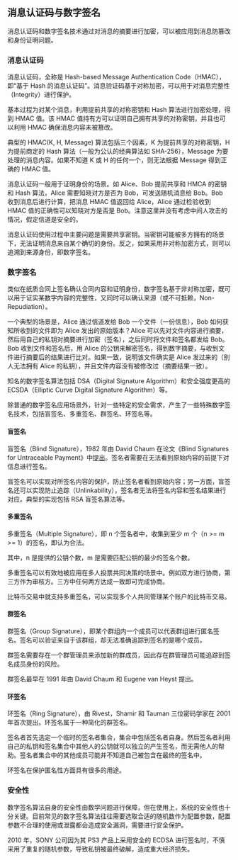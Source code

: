 ## 消息认证码与数字签名

消息认证码和数字签名技术通过对消息的摘要进行加密，可以被应用到消息防篡改和身份证明问题。

### 消息认证码
消息认证码，全称是 Hash-based Message Authentication Code（HMAC），即“基于 Hash 的消息认证码”。消息验证码基于对称加密，可以用于对消息完整性（Integrity）进行保护。

基本过程为对某个消息，利用提前共享的对称密钥和 Hash 算法进行加密处理，得到 HMAC 值。该 HMAC 值持有方可以证明自己拥有共享的对称密钥，并且也可以利用 HMAC 确保消息内容未被篡改。

典型的 HMAC(K, H, Message) 算法包括三个因素，K 为提前共享的对称密钥，H 为提前商定的 Hash 算法（一般为公认的经典算法如 SHA-256），Message 为要处理的消息内容。如果不知道 K 或 H 的任何一个，则无法根据 Message 得到正确的 HMAC 值。

消息认证码一般用于证明身份的场景。如 Alice、Bob 提前共享和 HMCA 的密钥和 Hash 算法，Alice 需要知晓对方是否为 Bob，可发送随机消息给 Bob。Bob 收到消息后进行计算，把消息 HMAC 值返回给 Alice，Alice 通过检验收到 HMAC 值的正确性可以知晓对方是否是 Bob。注意这里并没有考虑中间人攻击的情况，假定信道是安全的。

消息认证码使用过程中主要问题是需要共享密钥。当密钥可能被多方拥有的场景下，无法证明消息来自某个确切的身份。反之，如果采用非对称加密方式，则可以追溯到来源身份，即数字签名。

### 数字签名
类似在纸质合同上签名确认合同内容和证明身份，数字签名基于非对称加密，既可以用于证实某数字内容的完整性，又同时可以确认来源（或不可抵赖，Non-Repudiation）。

一个典型的场景是，Alice 通过信道发给 Bob 一个文件（一份信息），Bob 如何获知所收到的文件即为 Alice 发出的原始版本？Alice 可以先对文件内容进行摘要，然后用自己的私钥对摘要进行加密（签名），之后同时将文件和签名都发给 Bob。Bob 收到文件和签名后，用 Alice 的公钥来解密签名，得到数字摘要，与收到文件进行摘要后的结果进行比对。如果一致，说明该文件确实是 Alice 发过来的（别人无法拥有 Alice 的私钥），并且文件内容没有被修改过（摘要结果一致）。

知名的数字签名算法包括 DSA（Digital Signature Algorithm）和安全强度更高的 ECSDA（Elliptic Curve Digital Signature Algorithm）等。

除普通的数字签名应用场景外，针对一些特定的安全需求，产生了一些特殊数字签名技术，包括盲签名、多重签名、群签名、环签名等。

#### 盲签名

盲签名（Blind Signature），1982 年由 David Chaum 在论文《Blind Signatures for Untraceable Payment》中[提出](http://www.hit.bme.hu/~buttyan/courses/BMEVIHIM219/2009/Chaum.BlindSigForPayment.1982.PDF)。签名者需要在无法看到原始内容的前提下对信息进行签名。

盲签名可以实现对所签名内容的保护，防止签名者看到原始内容；另一方面，盲签名还可以实现防止追踪（Unlinkability），签名者无法将签名内容和签名结果进行对应。典型的实现包括 RSA 盲签名算法等。

#### 多重签名
多重签名（Multiple Signature），即 n 个签名者中，收集到至少 m 个（n >= m >= 1）的签名，即认为合法。

其中，n 是提供的公钥个数，m 是需要匹配公钥的最少的签名个数。

多重签名可以有效地被应用在多人投票共同决策的场景中。例如双方进行协商，第三方作为审核方。三方中任何两方达成一致即可完成协商。

比特币交易中就支持多重签名，可以实现多个人共同管理某个账户的比特币交易。

#### 群签名

群签名（Group Signature），即某个群组内一个成员可以代表群组进行匿名签名。签名可以验证来自于该群组，却无法准确追踪到签名的是哪个成员。

群签名需要存在一个群管理员来添加新的群成员，因此存在群管理员可能追踪到签名成员身份的风险。

群签名最早在 1991 年由 David Chaum 和 Eugene van Heyst 提出。

#### 环签名

环签名（Ring Signature），由 Rivest，Shamir 和 Tauman 三位密码学家在 2001 年首次提出。环签名属于一种简化的群签名。

签名者首先选定一个临时的签名者集合，集合中包括签名者自身。然后签名者利用自己的私钥和签名集合中其他人的公钥就可以独立的产生签名，而无需他人的帮助。签名者集合中的其他成员可能并不知道自己被包含在最终的签名中。

环签名在保护匿名性方面具有很多的用途。

### 安全性

数字签名算法自身的安全性由数学问题进行保障，但在使用上，系统的安全性也十分关键。目前常见的数字签名算法往往需要选取合适的随机数作为配置参数，配置参数不合理的使用或泄露都会造成安全漏洞，需要进行安全保护。

2010 年，SONY 公司因为其 PS3 产品上采用安全的 ECDSA 进行签名时，不慎采用了重复的随机参数，导致私钥被最终破解，造成重大经济损失。
